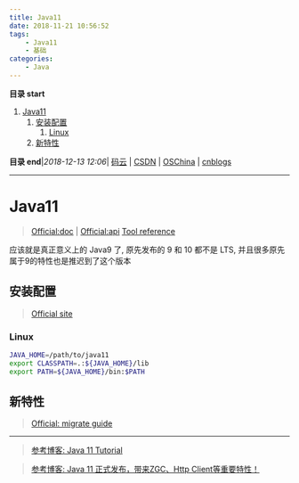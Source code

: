 ```yaml
---
title: Java11
date: 2018-11-21 10:56:52
tags: 
    - Java11
    - 基础
categories: 
    - Java
---
```


**目录 start**
 
1. [Java11](#java11)
    1. [安装配置](#安装配置)
        1. [Linux](#linux)
    1. [新特性](#新特性)

**目录 end**|_2018-12-13 12:06_| [码云](https://gitee.com/gin9) | [CSDN](http://blog.csdn.net/kcp606) | [OSChina](https://my.oschina.net/kcp1104) | [cnblogs](http://www.cnblogs.com/kuangcp)
****************************************
# Java11 
> [Official:doc](https://docs.oracle.com/en/java/javase/11/) | [Official:api](https://docs.oracle.com/en/java/javase/11/docs/api/index.html)
> [Tool reference](https://docs.oracle.com/en/java/javase/11/tools/tools-and-command-reference.html)

应该就是真正意义上的 Java9 了, 原先发布的 9 和 10 都不是 LTS, 并且很多原先属于9的特性也是推迟到了这个版本

## 安装配置
> [Official site](https://www.oracle.com/technetwork/java/javase/downloads/index.html)

### Linux
```sh
JAVA_HOME=/path/to/java11
export CLASSPATH=.:${JAVA_HOME}/lib
export PATH=${JAVA_HOME}/bin:$PATH
```

## 新特性
> [Official: migrate guide](https://docs.oracle.com/en/java/javase/11/migrate/index.html)

*******************************
> [参考博客: Java 11 Tutorial](https://winterbe.com/posts/2018/09/24/java-11-tutorial/)

> [参考博客: Java 11 正式发布，带来ZGC、Http Client等重要特性！ ](https://mp.weixin.qq.com/s/CA_snRZ0kw9i-p1YCnHRKA)

